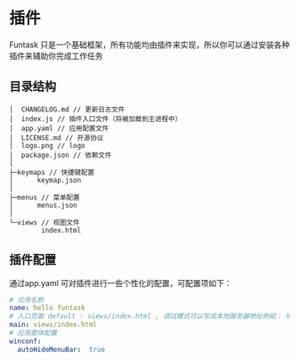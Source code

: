 # 插件

Funtask 只是一个基础框架，所有功能均由插件来实现，所以你可以通过安装各种插件来辅助你完成工作任务

## 目录结构

```shell
│  CHANGELOG.md // 更新日志文件
│  index.js // 插件入口文件（将被加载到主进程中）
│  app.yaml // 应用配置文件
│  LICENSE.md // 开源协议
│  logo.png // logo
│  package.json // 依赖文件
│
├─keymaps // 快捷键配置
│      keymap.json
│
├─menus // 菜单配置
│      menus.json
│
└─views // 视图文件
        index.html
```

## 插件配置

通过app.yaml 可对插件进行一些个性化的配置，可配置项如下：

```yaml
# 应用名称
name: hello funtask
# 入口页面 default : views/index.html , 调试模式可以写成本地服务器地址例如： http://localhost:8080
main: views/index.html
# 应用窗体配置
winconf:
  autoHideMenuBar:  true
```
